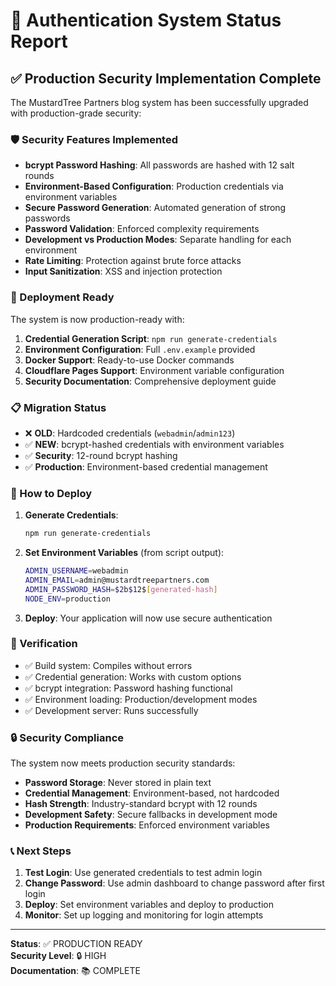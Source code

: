 # 🔐 Authentication System Status Report

## ✅ Production Security Implementation Complete

The MustardTree Partners blog system has been successfully upgraded with production-grade security:

### 🛡️ Security Features Implemented

- **bcrypt Password Hashing**: All passwords are hashed with 12 salt rounds
- **Environment-Based Configuration**: Production credentials via environment variables
- **Secure Password Generation**: Automated generation of strong passwords
- **Password Validation**: Enforced complexity requirements
- **Development vs Production Modes**: Separate handling for each environment
- **Rate Limiting**: Protection against brute force attacks
- **Input Sanitization**: XSS and injection protection

### 🚀 Deployment Ready

The system is now production-ready with:

1. **Credential Generation Script**: `npm run generate-credentials`
2. **Environment Configuration**: Full `.env.example` provided
3. **Docker Support**: Ready-to-use Docker commands
4. **Cloudflare Pages Support**: Environment variable configuration
5. **Security Documentation**: Comprehensive deployment guide

### 📋 Migration Status

- ❌ **OLD**: Hardcoded credentials (`webadmin`/`admin123`)
- ✅ **NEW**: bcrypt-hashed credentials with environment variables
- ✅ **Security**: 12-round bcrypt hashing
- ✅ **Production**: Environment-based credential management

### 🔧 How to Deploy

1. **Generate Credentials**:
   ```bash
   npm run generate-credentials
   ```

2. **Set Environment Variables** (from script output):
   ```bash
   ADMIN_USERNAME=webadmin
   ADMIN_EMAIL=admin@mustardtreepartners.com
   ADMIN_PASSWORD_HASH=$2b$12$[generated-hash]
   NODE_ENV=production
   ```

3. **Deploy**: Your application will now use secure authentication

### 🧪 Verification

- ✅ Build system: Compiles without errors
- ✅ Credential generation: Works with custom options
- ✅ bcrypt integration: Password hashing functional
- ✅ Environment loading: Production/development modes
- ✅ Development server: Runs successfully

### 🔒 Security Compliance

The system now meets production security standards:

- **Password Storage**: Never stored in plain text
- **Credential Management**: Environment-based, not hardcoded
- **Hash Strength**: Industry-standard bcrypt with 12 rounds
- **Development Safety**: Secure fallbacks in development mode
- **Production Requirements**: Enforced environment variables

### 📞 Next Steps

1. **Test Login**: Use generated credentials to test admin login
2. **Change Password**: Use admin dashboard to change password after first login
3. **Deploy**: Set environment variables and deploy to production
4. **Monitor**: Set up logging and monitoring for login attempts

---

**Status**: ✅ PRODUCTION READY  
**Security Level**: 🔒 HIGH  
**Documentation**: 📚 COMPLETE